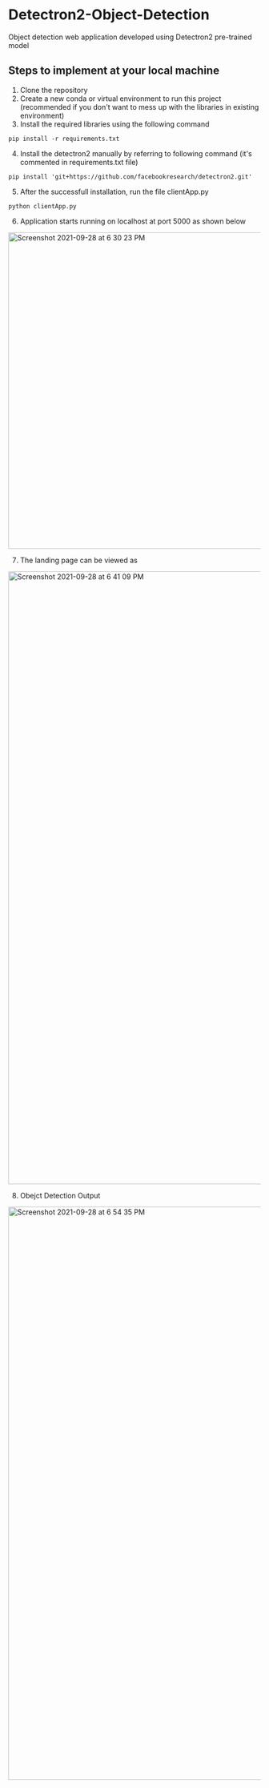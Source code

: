 # Detectron2-Object-Detection
Object detection web application developed using Detectron2 pre-trained model

## Steps to implement at your local machine
1. Clone the repository
2. Create a new conda or virtual environment to run this project (recommended if you don't want to mess up with the libraries in existing environment)
3. Install the required libraries using the following command
``` 
pip install -r requirements.txt 
```

4. Install the detectron2 manually by referring to following command (it's commented in requirements.txt file)
``` 
pip install 'git+https://github.com/facebookresearch/detectron2.git'
```

5. After the successfull installation, run the file clientApp.py

``` 
python clientApp.py
```

6. Application starts running on localhost at port 5000 as shown below

<img width="632" alt="Screenshot 2021-09-28 at 6 30 23 PM" src="https://user-images.githubusercontent.com/30498799/135071477-15ef9515-26c6-4a39-86eb-3a6e0cbdb806.png">

7. The landing page can be viewed as 
 
<img width="1224" alt="Screenshot 2021-09-28 at 6 41 09 PM" src="https://user-images.githubusercontent.com/30498799/135072653-2ff13b5d-9002-4e2f-8ada-14190dacaede.png">

8. Obejct Detection Output 


<img width="1145" alt="Screenshot 2021-09-28 at 6 54 35 PM" src="https://user-images.githubusercontent.com/30498799/135074307-00e104a0-f9e8-4b4c-a262-8a9c45d19c20.png">



